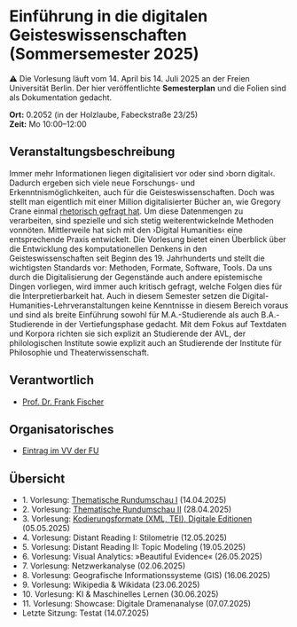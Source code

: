 # Einführung in die digitalen Geisteswissenschaften (Sommersemester 2025)

:warning: Die Vorlesung läuft vom 14. April bis 14. Juli 2025 an der Freien Universität Berlin. Der hier veröffentlichte **Semesterplan** und die Folien sind als Dokumentation gedacht.

**Ort:** 0.2052 (in der Holzlaube, Fabeckstraße 23/25) \
**Zeit:** Mo 10:00–12:00

## Veranstaltungsbeschreibung

Immer mehr Informationen liegen digitalisiert vor oder sind ›born digital‹. Dadurch ergeben sich viele neue Forschungs- und Erkenntnismöglichkeiten, auch für die Geisteswissenschaften. Doch was stellt man eigentlich mit einer Million digitalisierter Bücher an, wie Gregory Crane einmal [rhetorisch gefragt hat](https://doi.org/10.1045/march2006-crane). Um diese Datenmengen zu verarbeiten, sind spezielle und sich stetig weiterentwickelnde Methoden vonnöten. Mittlerweile hat sich mit den ›Digital Humanities‹ eine entsprechende Praxis entwickelt. Die Vorlesung bietet einen Überblick über die Entwicklung des komputationellen Denkens in den Geisteswissenschaften seit Beginn des 19. Jahrhunderts und stellt die wichtigsten Standards vor: Methoden, Formate, Software, Tools. Da uns durch die Digitalisierung der Gegenstände auch andere epistemische Dingen vorliegen, wird immer auch kritisch gefragt, welche Folgen dies für die Interpretierbarkeit hat. Auch in diesem Semester setzen die Digital-Humanities-Lehrveranstaltungen keine Kenntnisse in diesem Bereich voraus und sind als breite Einführung sowohl für M.A.-Studierende als auch B.A.-Studierende in der Vertiefungsphase gedacht. Mit dem Fokus auf Textdaten und Korpora richten sie sich explizit an Studierende der AVL, der philologischen Institute sowie explizit auch an Studierende der Institute für Philosophie und Theaterwissenschaft.

## Verantwortlich

- [Prof. Dr. Frank Fischer](https://lehkost.github.io/)

## Organisatorisches

- [Eintrag im VV der FU](https://web.archive.org/web/20250313150059/https://www.fu-berlin.de/vv/de/lv/943722)

## Übersicht

- 1\. Vorlesung: [Thematische Rundumschau I](https://lehkost.github.io/slides/2025-04-14-einf-dh-rundumschau-1/index.html) (14.04.2025)
- 2\. Vorlesung: [Thematische Rundumschau II](https://lehkost.github.io/slides/2025-04-28-einf-dh-rundumschau-2/index.html)  (28.04.2025)
- 3\. Vorlesung: [Kodierungsformate (XML, TEI), Digitale Editionen](https://lehkost.github.io/slides/2025-05-05-einf-dh-kodierung/index.html) (05.05.2025)
- 4\. Vorlesung: Distant Reading I: Stilometrie (12.05.2025)
- 5\. Vorlesung: Distant Reading II: Topic Modeling (19.05.2025)
- 6\. Vorlesung: Visual Analytics: »Beautiful Evidence« (26.05.2025)
- 7\. Vorlesung: Netzwerkanalyse (02.06.2025)
- 8\. Vorlesung: Geografische Informationssysteme (GIS) (16.06.2025)
- 9\. Vorlesung: Wikipedia & Wikidata (23.06.2025)
- 10\. Vorlesung: KI & Maschinelles Lernen (30.06.2025)
- 11\. Vorlesung: Showcase: Digitale Dramenanalyse (07.07.2025)
- Letzte Sitzung: Testat (14.07.2025)
